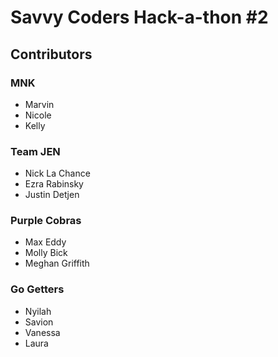 # Savvy Coders Hack-a-thon #2

## Contributors

### MNK

- Marvin
- Nicole
- Kelly

### Team JEN

- Nick La Chance
- Ezra Rabinsky
- Justin Detjen

### Purple Cobras

- Max Eddy
- Molly Bick
- Meghan Griffith

### Go Getters

- Nyilah
- Savion
- Vanessa
- Laura
